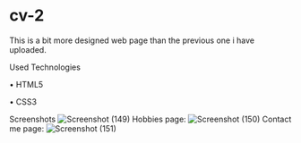 # cv-2
This is a bit more designed web page than the previous one i have uploaded.


Used Technologies

• HTML5

• CSS3

Screenshots
![Screenshot (149)](https://user-images.githubusercontent.com/87437738/148553509-9c6b0193-1406-42a8-a332-95642837a6bd.png)
Hobbies page:
![Screenshot (150)](https://user-images.githubusercontent.com/87437738/148553625-5c55ba15-f6c9-4198-a2b0-e2e88b667ebc.png)
Contact me page:
![Screenshot (151)](https://user-images.githubusercontent.com/87437738/148553678-63a7ed9f-3d4c-48fe-a2d9-35e207aacf6a.png)

